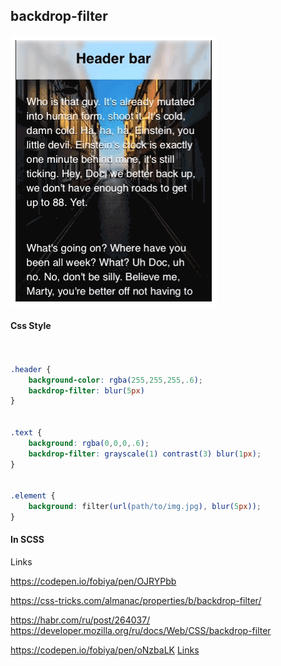 ## backdrop-filter

![](../../img/backdrop-filter.gif)

#### Css Style

```css


.header {
    background-color: rgba(255,255,255,.6);
    backdrop-filter: blur(5px)
}


.text {
    background: rgba(0,0,0,.6);
    backdrop-filter: grayscale(1) contrast(3) blur(1px);
}


.element {
    background: filter(url(path/to/img.jpg), blur(5px));
}


```

#### In SCSS

Links

https://codepen.io/fobiya/pen/OJRYPbb

https://css-tricks.com/almanac/properties/b/backdrop-filter/


https://habr.com/ru/post/264037/
https://developer.mozilla.org/ru/docs/Web/CSS/backdrop-filter

https://codepen.io/fobiya/pen/oNzbaLK [Links](https://codepen.io/fobiya/pen/oNzbaLK)